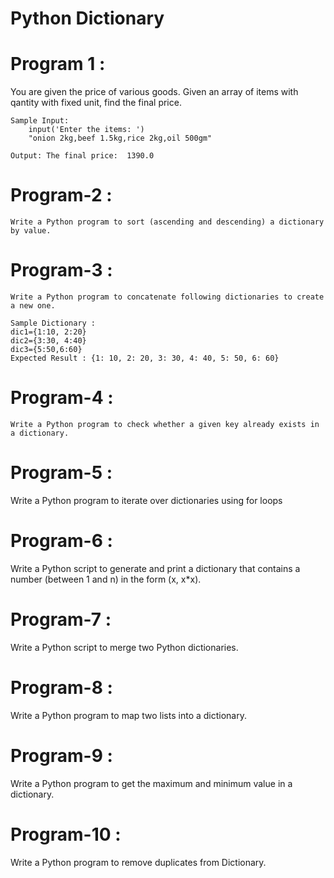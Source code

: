 # Python Dictionary

# Program 1 :
   You are given the price of various goods.
    Given an array of items with qantity with fixed unit, find the final price.

    Sample Input:
        input('Enter the items: ')
        "onion 2kg,beef 1.5kg,rice 2kg,oil 500gm"
    
    Output: The final price:  1390.0


# Program-2 : 
    Write a Python program to sort (ascending and descending) a dictionary by value.


# Program-3 :
    Write a Python program to concatenate following dictionaries to create a new one.

    Sample Dictionary :
    dic1={1:10, 2:20}
    dic2={3:30, 4:40}
    dic3={5:50,6:60}
    Expected Result : {1: 10, 2: 20, 3: 30, 4: 40, 5: 50, 6: 60}

# Program-4 :
    Write a Python program to check whether a given key already exists in a dictionary.

# Program-5 :
   Write a Python program to iterate over dictionaries using for loops

# Program-6 : 
   Write a Python script to generate and print a dictionary that contains a number (between 1 and n) in the form (x, x*x).

# Program-7 :
   Write a Python script to merge two Python dictionaries.

# Program-8 :
   Write a Python program to map two lists into a dictionary.

# Program-9 :
  Write a Python program to get the maximum and minimum value in a dictionary.

# Program-10 :
  Write a Python program to remove duplicates from Dictionary.
